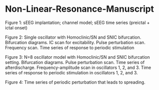 # Non-Linear-Resonance-Manuscript

Figure 1: sEEG implantation; channel model; sEEG time series (preictal + ictal onset)

Figure 2: Single oscillator with Homoclinic/SN and SNIC bifurcation. Bifurcation diagrams. IC scan for excitability. Pulse perturbation scan. Frequency scan. Time series of response to periodic stimulation

Figure 3: N=8 oscillator model with Homoclinic/SN and SNIC bifurcation setting. Bifurcation diagrams. Pulse perturbation scan. Time series of afterdischarge. Frequency-amplitude scan in oscillators 1, 2, and 3. Time series of response to periodic stimulation in oscillators 1, 2, and 3. 

Figure 4: Time series of periodic perturbation that leads to spreading.
